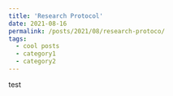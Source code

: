 ```yaml
---
title: 'Research Protocol'
date: 2021-08-16
permalink: /posts/2021/08/research-protoco/
tags:
  - cool posts
  - category1
  - category2
---
```


test
